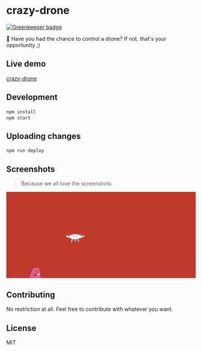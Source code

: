 # crazy-drone

[![Greenkeeper badge](https://badges.greenkeeper.io/durancristhian/crazy-drone.svg)](https://greenkeeper.io/)

:space_invader: Have you had the chance to control a drone? If not, that's your opportunity ;)

## Live demo

[crazy-drone](http://durancristhian.github.io/crazy-drone)

## Development

```
npm install
npm start
```

## Uploading changes

```
npm run deploy
```

## Screenshots

> Because we all love the screenshots

![crazy-drone](https://raw.githubusercontent.com/durancristhian/crazy-drone/master/screenshots/crazy-drone.png)

## Contributing

No restriction at all. Feel free to contribute with whatever you want.

## License

MIT
